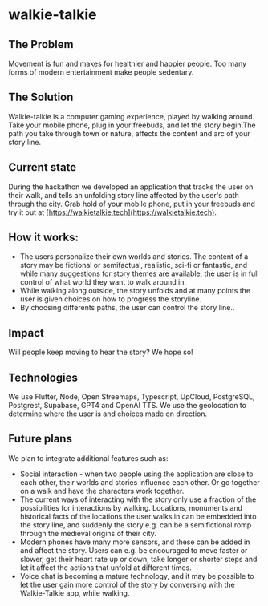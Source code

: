 # walkie-talkie

## The Problem
Movement is fun and makes for healthier and happier people. Too many forms of modern entertainment make people sedentary.

## The Solution
Walkie-talkie is a computer gaming experience, played by walking around. Take your mobile phone, plug in your freebuds, and let the story begin.The path you take through town or nature, affects the content and arc of your story line.

## Current state
During the hackathon we developed an application that tracks the user on their walk, and tells an unfolding story line affected by the user's path through the city. Grab hold of your mobile phone, put in your freebuds and try it out at [https://walkietalkie.tech](https://walkietalkie.tech).

## How it works:
* The users personalize their own worlds and stories. The content of a story may be fictional or semifactual, realistic, sci-fi or fantastic, and while many suggestions for story themes are available, the user is in full control of what world they want to walk around in.
* While walking along outside, the story unfolds and at many points the user is given choices on how to progress the storyline. 
* By choosing differents paths, the user can control the story line..

## Impact
Will people keep moving to hear the story? We hope so!

## Technologies
We use Flutter, Node, Open Streemaps, Typescript, UpCloud, PostgreSQL, Postgrest, Supabase, GPT4 and OpenAI TTS. 
We use the geolocation to determine where the user is and choices made on direction.

## Future plans
We plan to integrate additional features such as: 
* Social interaction - when two people using the application are close to each other, their worlds and stories influence each other. Or go together on a walk and have the characters work together.
* The current ways of interacting with the story only use a fraction of the possibilities for interactions by walking. Locations, monuments and historical facts of the locations the user walks in can be embedded into the story line, and suddenly the story e.g. can be a semifictional romp through the medieval origins of their city.
* Modern phones have many more sensors, and these can be added in and affect the story. Users can e.g. be encouraged to move faster or slower, get their heart rate up or down, take longer or shorter steps and let it affect the actions that unfold at different times.
* Voice chat is becoming a mature technology, and it may be possible to let the user gain more control of the story by conversing with the Walkie-Talkie app, while walking.
